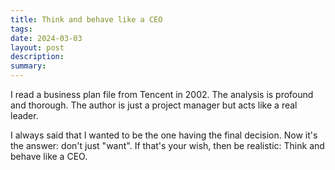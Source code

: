 ```yaml
---
title: Think and behave like a CEO
tags: 
date: 2024-03-03
layout: post
description: 
summary:
---
```


I read a business plan file from Tencent in 2002. The analysis is profound and thorough. The author is just a project manager but acts like a real leader.

I always said that I wanted to be the one having the final decision. Now it's the answer: don't just "want". If that's your wish, then be realistic: Think and behave like a CEO. 